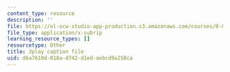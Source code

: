 ```yaml
---
content_type: resource
description: ''
file: https://ol-ocw-studio-app-production.s3.amazonaws.com/courses/8-01sc-classical-mechanics-fall-2016/d6a7610d018ad742d1edaebcd9a258ca_sxv80X2jQYQ.srt
file_type: application/x-subrip
learning_resource_types: []
resourcetype: Other
title: 3play caption file
uid: d6a7610d-018a-d742-d1ed-aebcd9a258ca
---
```

